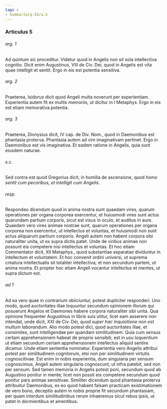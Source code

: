 ```yaml
---
tags : 
- Summa/Ia/q.54/a.5
---
```


### Articulus 5

###### arg. 1
Ad quintum sic proceditur. Videtur quod in Angelis non sit sola intellectiva cognitio. Dicit enim Augustinus, VIII de Civ. Dei, quod in Angelis est vita quae intelligit et sentit. Ergo in eis est potentia sensitiva.

###### arg. 2
Praeterea, Isidorus dicit quod Angeli multa noverunt per experientiam. Experientia autem fit ex multis memoriis, ut dicitur in I Metaphys. Ergo in eis est etiam memorativa potentia.

###### arg. 3
Praeterea, Dionysius dicit, IV cap. de Div. Nom., quod in Daemonibus est phantasia proterva. Phantasia autem ad vim imaginativam pertinet. Ergo in Daemonibus est vis imaginativa. Et eadem ratione in Angelis, quia sunt eiusdem naturae.

###### s.c.
Sed contra est quod Gregorius dicit, in homilia de ascensione, quod *homo sentit cum pecoribus, et intelligit cum Angelis*.

###### resp.
Respondeo dicendum quod in anima nostra sunt quaedam vires, quarum operationes per organa corporea exercentur, et huiusmodi vires sunt actus quarundam partium corporis, sicut est visus in oculo, et auditus in aure. Quaedam vero vires animae nostrae sunt, quarum operationes per organa corporea non exercentur, ut intellectus et voluntas, et huiusmodi non sunt actus aliquarum partium corporis. Angeli autem non habent corpora sibi naturaliter unita, ut ex supra dictis patet. Unde de viribus animae non possunt eis competere nisi intellectus et voluntas. Et hoc etiam Commentator dicit, XII Metaphys., quod substantiae separatae dividuntur in intellectum et voluntatem. Et hoc convenit ordini universi, ut suprema creatura intellectualis sit totaliter intellectiva; et non secundum partem, ut anima nostra. Et propter hoc etiam Angeli vocantur intellectus et mentes, ut supra dictum est.

###### ad 1
Ad ea vero quae in contrarium obiiciuntur, potest dupliciter responderi. Uno modo, quod auctoritates illae loquuntur secundum opinionem illorum qui posuerunt Angelos et Daemones habere corpora naturaliter sibi unita. Qua opinione frequenter Augustinus in libris suis utitur, licet eam asserere non intendat, unde dicit, XXI de Civ. Dei, quod *super hac inquisitione non est multum laborandum*. Alio modo potest dici, quod auctoritates illae, et consimiles, sunt intelligendae per quandam similitudinem. Quia cum sensus certam apprehensionem habeat de proprio sensibili, est in usu loquentium ut etiam secundum certam apprehensionem intellectus aliquid sentire dicamur. Unde etiam sententia nominatur. Experientia vero Angelis attribui potest per similitudinem cognitorum, etsi non per similitudinem virtutis cognoscitivae. Est enim in nobis experientia, dum singularia per sensum cognoscimus, Angeli autem singularia cognoscunt, ut infra patebit, sed non per sensum. Sed tamen memoria in Angelis potest poni, secundum quod ab Augustino ponitur in mente; licet non possit eis competere secundum quod ponitur pars animae sensitivae. Similiter dicendum quod phantasia proterva attribuitur Daemonibus, ex eo quod habent falsam practicam existimationem de vero bono, deceptio autem in nobis proprie fit secundum phantasiam, per quam interdum similitudinibus rerum inhaeremus sicut rebus ipsis, ut patet in dormientibus et amentibus.

